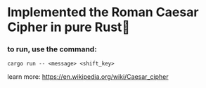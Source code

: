 # Implemented the Roman Caesar Cipher in pure Rust🦀

### to run, use the command: 
```
cargo run -- <message> <shift_key>
```


learn more: https://en.wikipedia.org/wiki/Caesar_cipher
